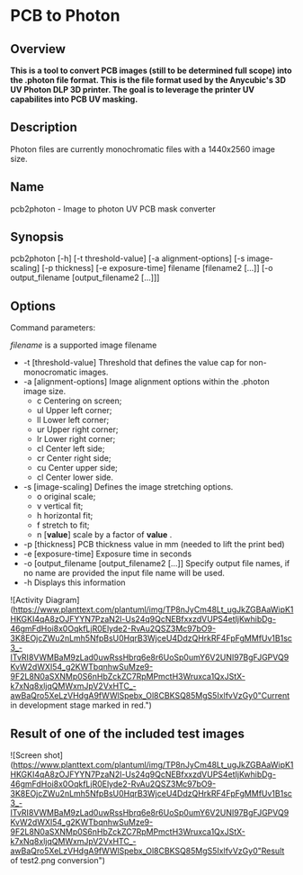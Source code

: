 #  PCB to Photon

## Overview
**This is a tool to convert PCB images (still to be determined full scope) into the .photon file format. This is the file format used by the Anycubic's 3D UV Photon DLP 3D printer. The goal is to leverage the printer UV capabilites into PCB UV masking.**

## Description
Photon files are currently monochromatic files with a 1440x2560 image size.

## Name
pcb2photon - Image to photon UV PCB mask converter

## Synopsis
pcb2photon [-h] [-t threshold-value] [-a alignment-options] [-s image-scaling] [-p thickness] [-e exposure-time] filename [filename2 [...]] [-o output_filename [output_filename2 [...]]]

## Options
Command parameters:

*filename*    is a supported image filename

* -t [threshold-value]       Threshold that defines the value cap for non-monocromatic images.
* -a [alignment-options]      Image alignment options within the .photon image size.
    * c       Centering on screen;
    * ul      Upper left corner;
    * ll      Lower left corner;
    * ur      Upper right corner;
    * lr      Lower right corner;
    * cl    Center left side;
    * cr    Center right side;
    * cu    Center upper side;
    * cl    Center lower side.
* -s [image-scaling]       Defines the image stretching options.
    * o       original scale;
    * v       vertical fit;
    * h       horizontal fit;
    * f       stretch to fit;
    * n [__value__]       scale by a factor of __value__ .
* -p [thickness]        PCB thickness value in mm (needed to lift the print bed)
* -e  [exposure-time]     Exposure time in seconds
* -o [output_filename [output_filename2 [...]] Specify output file names, if no name are provided the input file name will be used.
* -h Displays this information

![Activity Diagram](https://www.planttext.com/plantuml/img/TP8nJyCm48Lt_ugJkZGBAaWipK1HKGKI4qA8zOJFYYN7PzaN2l-Us24q9QcNEBfxxzdVUPS4etIjKwhibDg-46gmFdHoi8x0OqkfLjR0Elyde2-RvAu2QSZ3Mc97bO9-3K8EOjcZWu2nLmh5NfpBsU0HqrB3WjceU4DdzQHrkRF4FpFgMMfUv1B1sc3_-ITvRI8VWMBaM9zLad0uwRssHbrq6e8r6UoSp0umY6V2UNI97BgFJGPVQ9KvW2dWXI54_g2KWTbqnhwSuMze9-9F2L8N0aSXNMp0S6nHbZckZC7RpMPmctH3Wruxca1QxJStX-k7xNq8xljqQMWxmJpV2VxHTC_-awBaQro5XeLzVHdgA9fWWlSpebx_Ol8CBKSQ85MgS5IxlfvVzGy0"Current in development stage marked in red.")

## Result of one of the included test images

![Screen shot](https://www.planttext.com/plantuml/img/TP8nJyCm48Lt_ugJkZGBAaWipK1HKGKI4qA8zOJFYYN7PzaN2l-Us24q9QcNEBfxxzdVUPS4etIjKwhibDg-46gmFdHoi8x0OqkfLjR0Elyde2-RvAu2QSZ3Mc97bO9-3K8EOjcZWu2nLmh5NfpBsU0HqrB3WjceU4DdzQHrkRF4FpFgMMfUv1B1sc3_-ITvRI8VWMBaM9zLad0uwRssHbrq6e8r6UoSp0umY6V2UNI97BgFJGPVQ9KvW2dWXI54_g2KWTbqnhwSuMze9-9F2L8N0aSXNMp0S6nHbZckZC7RpMPmctH3Wruxca1QxJStX-k7xNq8xljqQMWxmJpV2VxHTC_-awBaQro5XeLzVHdgA9fWWlSpebx_Ol8CBKSQ85MgS5IxlfvVzGy0"Result of test2.png conversion")
